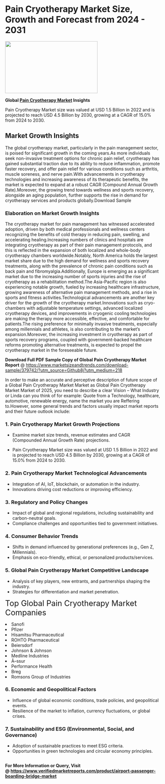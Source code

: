 <H1>Pain Cryotherapy Market Size, Growth and Forecast from 2024 - 2031</H1><img class="aligncenter size-medium wp-image-584254" src="https://thirdeyenews.in/wp-content/uploads/2024/09/Global-Market-Research-300x168.jpeg" alt="" width="300" height="168" /><p><strong>Global&nbsp;<a href="https://www.marketsizeandtrends.com/download-sample/379742/?utm_source=Github8j?utm_medium=218">Pain Cryotherapy Market</a> Insights</strong></p><p>Pain Cryotherapy Market size was valued at USD 1.5 Billion in 2022 and is projected to reach USD 4.5 Billion by 2030, growing at a CAGR of 15.0% from 2024 to 2030.</p><p><h2>Market Growth Insights</h2> The global cryotherapy market, particularly in the pain management sector, is poised for significant growth in the coming years.As more individuals seek non-invasive treatment options for chronic pain relief, cryotherapy has gained substantial traction due to its ability to reduce inflammation, promote faster recovery, and offer pain relief for various conditions such as arthritis, muscle soreness, and nerve pain.With advancements in cryotherapy technologies and increasing awareness of its therapeutic benefits, the market is expected to expand at a robust CAGR (Compound Annual Growth Rate).Moreover, the growing trend towards wellness and sports recovery, alongside an aging population, further supports the rise in demand for cryotherapy services and products globally.Download Sample <h3>Elaboration on Market Growth Insights</h3> The cryotherapy market for pain management has witnessed accelerated adoption, driven by both medical professionals and wellness centers recognizing the benefits of cold therapy in reducing pain, swelling, and accelerating healing.Increasing numbers of clinics and hospitals are integrating cryotherapy as part of their pain management protocols, and this is reflected in the expansion of both localized and whole-body cryotherapy chambers worldwide.Notably, North America holds the largest market share due to the high demand for wellness and sports recovery treatments, along with the prevalence of chronic pain conditions such as back pain and fibromyalgia.Additionally, Europe is emerging as a significant market due to the increasing number of sports injuries and the rise of cryotherapy as a rehabilitation method.The Asia-Pacific region is also experiencing notable growth, fueled by increasing healthcare infrastructure, growing awareness of alternative pain management methods, and a rise in sports and fitness activities.Technological advancements are another key driver for the growth of the cryotherapy market.Innovations such as cryo-chambers with adjustable temperature settings, advanced localized cryotherapy devices, and improvements in cryogenic cooling technologies are making the therapy more accessible, effective, and comfortable for patients.The rising preference for minimally invasive treatments, especially among millennials and athletes, is also contributing to the market’s expansion.Moreover, the increasing investment in cryotherapy as part of sports recovery programs, coupled with government-backed healthcare reforms promoting alternative treatments, is expected to propel the cryotherapy market in the foreseeable future.</p><p><span class=""><strong>Download Full PDF Sample Copy of Global Pain Cryotherapy Market Report</strong> @ <a href="https://www.marketsizeandtrends.com/download-sample/379742/?utm_source=Github8j?utm_medium=218" target="_blank">https://www.marketsizeandtrends.com/download-sample/379742/?utm_source=Github8j?utm_medium=218</a></span></p><p>In order to make an accurate and perceptive description of future scope of a Global&nbsp;Pain Cryotherapy Market Market as Global&nbsp;Pain Cryotherapy Market Market of 2025, you need to describe a clear Vision &ndash; What Industry or Linda can you think of for example: Quote from a Technology, healthcare, automotive, renewable energy, name the market you are Reffering to.However, some general trends and factors usually impact market reports and their future outlook include:</p><h3>1.&nbsp;<strong>Pain Cryotherapy Market Growth Projections</strong></h3><ul><li>Examine market size trends, revenue estimates and CAGR (Compounded Annual Growth Rate) projections.</li><li><p>Pain Cryotherapy Market size was valued at USD 1.5 Billion in 2022 and is projected to reach USD 4.5 Billion by 2030, growing at a CAGR of 15.0% from 2024 to 2030.</p></li></ul><h3>2.&nbsp;<strong>Pain Cryotherapy Market Technological Advancements</strong></h3><ul><li>Integration of AI, IoT, blockchain, or automation in the industry.</li><li>Innovations driving cost reductions or improving efficiency.</li></ul><h3>3.&nbsp;<strong>Regulatory and Policy Changes</strong></h3><ul><li>Impact of global and regional regulations, including sustainability and carbon-neutral goals.</li><li>Compliance challenges and opportunities tied to government initiatives.</li></ul><h3>4.&nbsp;<strong>Consumer Behavior Trends</strong></h3><ul><li>Shifts in demand influenced by generational preferences (e.g., Gen Z, Millennials).</li><li>Emphasis on eco-friendly, ethical, or personalized products/services.</li></ul><h3>5.&nbsp;<strong>Global Pain Cryotherapy Market Competitive Landscape</strong></h3><ul><li>Analysis of key players, new entrants, and partnerships shaping the industry.</li><li>Strategies for differentiation and market penetration.</li></ul><p data-pm-slice="1 1 []"><span style="color: inherit; font-family: inherit; font-size: 25px;">Top Global Pain Cryotherapy Market Companies</span></p><div class="" data-test-id=""><p><li>Sanofi</li><li> Pfizer</li><li> Hisamitsu Pharmaceutical</li><li> ROHTO Pharmaceutical</li><li> Beiersdorf</li><li> Johnson & Johnson</li><li> Medline Industries</li><li> Ã–ssur</li><li> Performance Health</li><li> Breg</li><li> Romsons Group of Industries</li></p></div><h3>6.&nbsp;<strong>Economic and Geopolitical Factors</strong></h3><ul><li>Influence of global economic conditions, trade policies, and geopolitical events.</li><li>Resilience of the market to inflation, currency fluctuations, or global crises.</li></ul><h3>7.&nbsp;<strong>Sustainability and ESG (Environmental, Social, and Governance)</strong></h3><ul><li>Adoption of sustainable practices to meet ESG criteria.</li><li>Opportunities in green technologies and circular economy principles.</li></ul><h2><strong style="font-size: 14px;">For More Information or Query, Visit @&nbsp;</strong><a style="background-color: #ffffff; font-size: 14px;" href="https://www.marketsizeandtrends.com/report/pain-cryotherapy-market/" target="_blank">https://www.verifiedmarketreports.com/product/airport-passenger-boarding-bridge-market</a></h2>